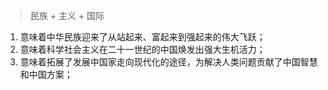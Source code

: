  > 民族 + 主义 + 国际
 
1. 意味着中华民族迎来了从站起来、富起来到强起来的伟大飞跃； 
2. 意味着科学社会主义在二十一世纪的中国焕发出强大生机活力； 
3. 意味着拓展了发展中国家走向现代化的途径，为解决人类问题贡献了中国智慧和中国方案； 